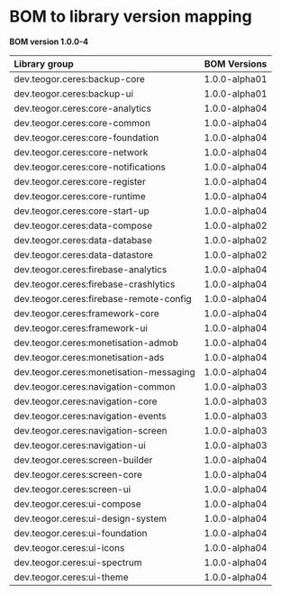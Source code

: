 # BOM to library version mapping

[//]: # (REGION-BOM-TO-LIBRARY-VERSION-MAPPING)

**BOM version 1.0.0-4**

| Library group                             |  BOM Versions   |
|:------------------------------------------|:---------------:|
| dev.teogor.ceres:backup-core              |  1.0.0-alpha01  |
| dev.teogor.ceres:backup-ui                |  1.0.0-alpha01  |
| dev.teogor.ceres:core-analytics           |  1.0.0-alpha04  |
| dev.teogor.ceres:core-common              |  1.0.0-alpha04  |
| dev.teogor.ceres:core-foundation          |  1.0.0-alpha04  |
| dev.teogor.ceres:core-network             |  1.0.0-alpha04  |
| dev.teogor.ceres:core-notifications       |  1.0.0-alpha04  |
| dev.teogor.ceres:core-register            |  1.0.0-alpha04  |
| dev.teogor.ceres:core-runtime             |  1.0.0-alpha04  |
| dev.teogor.ceres:core-start-up            |  1.0.0-alpha04  |
| dev.teogor.ceres:data-compose             |  1.0.0-alpha02  |
| dev.teogor.ceres:data-database            |  1.0.0-alpha02  |
| dev.teogor.ceres:data-datastore           |  1.0.0-alpha02  |
| dev.teogor.ceres:firebase-analytics       |  1.0.0-alpha04  |
| dev.teogor.ceres:firebase-crashlytics     |  1.0.0-alpha04  |
| dev.teogor.ceres:firebase-remote-config   |  1.0.0-alpha04  |
| dev.teogor.ceres:framework-core           |  1.0.0-alpha04  |
| dev.teogor.ceres:framework-ui             |  1.0.0-alpha04  |
| dev.teogor.ceres:monetisation-admob       |  1.0.0-alpha04  |
| dev.teogor.ceres:monetisation-ads         |  1.0.0-alpha04  |
| dev.teogor.ceres:monetisation-messaging   |  1.0.0-alpha04  |
| dev.teogor.ceres:navigation-common        |  1.0.0-alpha03  |
| dev.teogor.ceres:navigation-core          |  1.0.0-alpha03  |
| dev.teogor.ceres:navigation-events        |  1.0.0-alpha03  |
| dev.teogor.ceres:navigation-screen        |  1.0.0-alpha03  |
| dev.teogor.ceres:navigation-ui            |  1.0.0-alpha03  |
| dev.teogor.ceres:screen-builder           |  1.0.0-alpha04  |
| dev.teogor.ceres:screen-core              |  1.0.0-alpha04  |
| dev.teogor.ceres:screen-ui                |  1.0.0-alpha04  |
| dev.teogor.ceres:ui-compose               |  1.0.0-alpha04  |
| dev.teogor.ceres:ui-design-system         |  1.0.0-alpha04  |
| dev.teogor.ceres:ui-foundation            |  1.0.0-alpha04  |
| dev.teogor.ceres:ui-icons                 |  1.0.0-alpha04  |
| dev.teogor.ceres:ui-spectrum              |  1.0.0-alpha04  |
| dev.teogor.ceres:ui-theme                 |  1.0.0-alpha04  |

[//]: # (REGION-BOM-TO-LIBRARY-VERSION-MAPPING)

